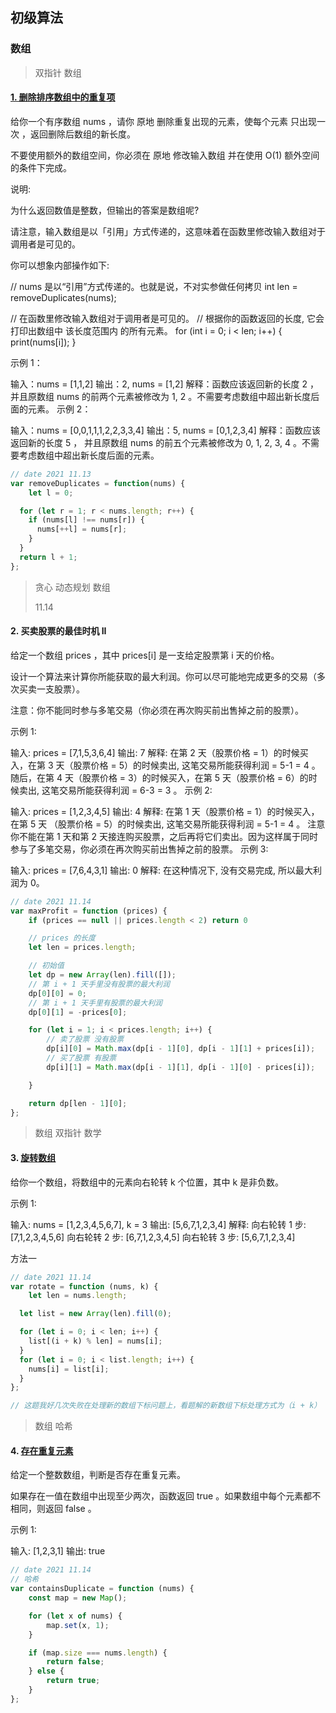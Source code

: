## 初级算法

### 数组

> 双指针 数组

#### [1. 删除排序数组中的重复项](https://leetcode-cn.com/leetbook/read/top-interview-questions-easy/x2gy9m/)



给你一个有序数组 nums ，请你 原地 删除重复出现的元素，使每个元素 只出现一次 ，返回删除后数组的新长度。

不要使用额外的数组空间，你必须在 原地 修改输入数组 并在使用 O(1) 额外空间的条件下完成。

 

说明:

为什么返回数值是整数，但输出的答案是数组呢?

请注意，输入数组是以「引用」方式传递的，这意味着在函数里修改输入数组对于调用者是可见的。

你可以想象内部操作如下:

// nums 是以“引用”方式传递的。也就是说，不对实参做任何拷贝
int len = removeDuplicates(nums);

// 在函数里修改输入数组对于调用者是可见的。
// 根据你的函数返回的长度, 它会打印出数组中 该长度范围内 的所有元素。
for (int i = 0; i < len; i++) {
    print(nums[i]);
}

示例 1：

输入：nums = [1,1,2]
输出：2, nums = [1,2]
解释：函数应该返回新的长度 2 ，并且原数组 nums 的前两个元素被修改为 1, 2 。不需要考虑数组中超出新长度后面的元素。
示例 2：

输入：nums = [0,0,1,1,1,2,2,3,3,4]
输出：5, nums = [0,1,2,3,4]
解释：函数应该返回新的长度 5 ， 并且原数组 nums 的前五个元素被修改为 0, 1, 2, 3, 4 。不需要考虑数组中超出新长度后面的元素。

```js
// date 2021 11.13
var removeDuplicates = function(nums) {
    let l = 0;

  for (let r = 1; r < nums.length; r++) {
    if (nums[l] !== nums[r]) {
      nums[++l] = nums[r];
    }
  }
  return l + 1;
};
```

> 贪心  动态规划  数组
>
> 11.14

#### 2. 买卖股票的最佳时机 II

给定一个数组 prices ，其中 prices[i] 是一支给定股票第 i 天的价格。

设计一个算法来计算你所能获取的最大利润。你可以尽可能地完成更多的交易（多次买卖一支股票）。

注意：你不能同时参与多笔交易（你必须在再次购买前出售掉之前的股票）。

 

示例 1:

输入: prices = [7,1,5,3,6,4]
输出: 7
解释: 在第 2 天（股票价格 = 1）的时候买入，在第 3 天（股票价格 = 5）的时候卖出, 这笔交易所能获得利润 = 5-1 = 4 。
     随后，在第 4 天（股票价格 = 3）的时候买入，在第 5 天（股票价格 = 6）的时候卖出, 这笔交易所能获得利润 = 6-3 = 3 。
示例 2:

输入: prices = [1,2,3,4,5]
输出: 4
解释: 在第 1 天（股票价格 = 1）的时候买入，在第 5 天 （股票价格 = 5）的时候卖出, 这笔交易所能获得利润 = 5-1 = 4 。
     注意你不能在第 1 天和第 2 天接连购买股票，之后再将它们卖出。因为这样属于同时参与了多笔交易，你必须在再次购买前出售掉之前的股票。
示例 3:

输入: prices = [7,6,4,3,1]
输出: 0
解释: 在这种情况下, 没有交易完成, 所以最大利润为 0。



```js
// date 2021 11.14
var maxProfit = function (prices) {
    if (prices == null || prices.length < 2) return 0

    // prices 的长度
    let len = prices.length;

    // 初始值
    let dp = new Array(len).fill([]);
    // 第 i + 1 天手里没有股票的最大利润 
    dp[0][0] = 0;
    // 第 i + 1 天手里有股票的最大利润
    dp[0][1] = -prices[0];

    for (let i = 1; i < prices.length; i++) {
        // 卖了股票 没有股票
        dp[i][0] = Math.max(dp[i - 1][0], dp[i - 1][1] + prices[i]);
        // 买了股票 有股票
        dp[i][1] = Math.max(dp[i - 1][1], dp[i - 1][0] - prices[i]);

    }

    return dp[len - 1][0];
};
```

> 数组  双指针 数学

#### 3. [旋转数组](https://leetcode-cn.com/leetbook/read/top-interview-questions-easy/x2skh7/)



给你一个数组，将数组中的元素向右轮转 k 个位置，其中 k 是非负数。

 

示例 1:

输入: nums = [1,2,3,4,5,6,7], k = 3
输出: [5,6,7,1,2,3,4]
解释:
向右轮转 1 步: [7,1,2,3,4,5,6]
向右轮转 2 步: [6,7,1,2,3,4,5]
向右轮转 3 步: [5,6,7,1,2,3,4]

方法一

```js
// date 2021 11.14
var rotate = function (nums, k) {
    let len = nums.length;

  let list = new Array(len).fill(0);

  for (let i = 0; i < len; i++) {
    list[(i + k) % len] = nums[i];
  }
  for (let i = 0; i < list.length; i++) {
    nums[i] = list[i];
  }
};

// 这题我好几次失败在处理新的数组下标问题上，看题解的新数组下标处理方式为（i + k） % length 
```



> 数组 哈希

#### 4. [存在重复元素](https://leetcode-cn.com/leetbook/read/top-interview-questions-easy/x248f5/)
给定一个整数数组，判断是否存在重复元素。

如果存在一值在数组中出现至少两次，函数返回 true 。如果数组中每个元素都不相同，则返回 false 。

 

示例 1:

输入: [1,2,3,1]
输出: true

```js
// date 2021 11.14
// 哈希
var containsDuplicate = function (nums) {
    const map = new Map();

    for (let x of nums) {
        map.set(x, 1);
    }

    if (map.size === nums.length) {
        return false;
    } else {
        return true;
    }
};
```


